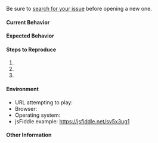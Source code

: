 Be sure to [search for your issue](https://github.com/CookPete/react-player/issues) before opening a new one.

#### Current Behavior
<!-- Describe what is happening -->

#### Expected Behavior
<!-- Describe what you are expecting to happen -->

#### Steps to Reproduce
<!-- Provide as much detail as possible -->
1.
1.
1.

#### Environment
- URL attempting to play: 
- Browser: 
- Operating system: 
- jsFiddle example: https://jsfiddle.net/sv5x3ug1

#### Other Information
<!-- Anything else to add -->
